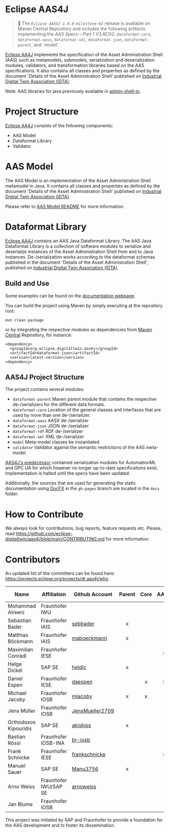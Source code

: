 # Eclipse AAS4J

> :newspaper: The _`Eclipse AAS4J 1.0.0-milestone-02`_ release is available on Maven Central Repository and includes the following artifacts implementing the _AAS Specs – Part 1 V3.RC02_: `dataformat-core`, `dataformat-aasx`, `dataformat-xml`, `dataformat-json`, `dataformat-parent`, and `model'.

[Eclipse AA4J](https://projects.eclipse.org/projects/dt.aas4j) implements the specification of the Asset Administration Shell (AAS) such as metamodels, submodels, serialization and deserialization modules, validators, and transformation libraries based on the AAS specifications. It also contains all classes and properties as defined by the document 'Details of the Asset Administration Shell' published on [Industrial Digital Twin Association (IDTA)](https://industrialdigitaltwin.org/en/).

Note: AAS libraries for java previously available in [admin-shell-io](https://github.com/admin-shell-io).

# Project Structure

[Eclipse AA4J](https://projects.eclipse.org/projects/dt.aas4j) consists of the following components:
- AAS Model
- Dataformat Library
- Validator

# AAS Model

The AAS Model is an implementation of the Asset Administration Shell
metamodel in Java. It contains all classes and properties as defined by the
document 'Details of the Asset Administration Shell' published on
[Industrial Digital Twin Association (IDTA)](https://industrialdigitaltwin.org/en/).

Please refer to [AAS Model README](model/README.md) for more information.

# Dataformat Library

[Eclipse AA4J](https://projects.eclipse.org/projects/dt.aas4j) contains an AAS Java Dataformat Library. The AAS Java Dataformat Library is a collection of software modules to serialize and deserialze instances of the Asset Administration Shell from and to Java instances. De-/serialization works according to the dataformat schemas published in the document 'Details of the Asset Administration Shell', published on [Industrial Digital Twin Association (IDTA)](https://industrialdigitaltwin.org/en/).


## Build and Use

Some examples can be found on the [documentation webpage](https://admin-shell-io.github.io/java-serializer/).

You can build the project using Maven by simply executing at the repository
root:

`mvn clean package`


or by integrating the respective modules as dependencies from [Maven Central](https://search.maven.org/search?q=aas4j) Repository, for instance:

```
<dependency>
  <groupId>org.eclipse.digitaltwin.aas4j</groupId>
  <artifactId>dataformat-json</artifactId>
  <version>latest-version</version>
<dependency>
```

## AAS4J Project Structure

The project contains several modules:

- `dataformat-parent` Maven parent module that contains the respective de-/serializers for the different data formats.
- `dataformat-core` Location of the general classes and interfaces that are used by more than one de-/serializer.
- `dataformat-aasx` AASX de-/serializer
- `dataformat-json` JSON de-/serializer
- `dataformat-rdf` RDF de-/serializer
- `dataformat-xml` XML de-/serializer
- `model` Meta-model classes be instantiated
- `validator` Validator against the semantic restrictions of the AAS meta-model

[AAS4J's predecessor](https://github.com/admin-shell-io/java-serializer) contained serialization modules for AutomationML
and OPC UA for which however no longer up-to-date specifications exist. Implementation is halted until the specs have been updated.

Additionally, the sources that are used for generating the static documentation using [DocFX](https://dotnet.github.io/docfx/) in the `gh-pages` branch are located in the `docs` folder.



# How to Contribute

We always look for contributions, bug reports, feature requests etc. Please, read https://github.com/eclipse-digitaltwin/aas4j/blob/main/CONTRIBUTING.md for more information.


# Contributors

An updated list of the committers can be found here: https://projects.eclipse.org/projects/dt.aas4j/who

| Name        | Affiliation           | Github Account                                        | Parent | Core  | AASX | JSON | XML | RDF | UA-Nodeset | Validator| AutomationML|
|--- |-----------------------|-------------------------------------------------------| :---: | :---: | :---: | :---: | :---: | :---: | :---: | :---: | :---:|
| Mohammad Alreeni | Fraunhofer IWU        | []()                                                  |  |  |  |  | x |  |  |  |
| Sebastian Bader | Fraunhofer IAIS       | [sebbader](https://github.com/sebbader)               | x |  |  |  |  | x |  | x |  |
| Matthias Böckmann | Fraunhofer IAIS       | [maboeckmann](https://github.com/maboeckmann)         | x |  |  |  |  | x |  | x |  |
| Maximilian Conradi | Fraunhofer IESE       | []()                                                  |  |  | x |  | x |  |  |  |  |
| Helge Dickel | SAP SE                | [heldic](https://github.com/heldic)                   | x |  |  | x | x |  |  |  |  |
| Daniel Espen | Fraunhofer IESE       | [daespen](https://github.com/daespen)                 |  | x | x | x | x |  |  |  |  |
| Michael Jacoby | Fraunhofer IOSB       | [mjacoby](https://github.com/mjacoby)                 | x | x |  | x | x |  |  |  | x |
| Jens Müller | Fraunhofer IOSB       | [JensMueller2709](https://github.com/JensMueller2709) |  |  |  | x |  |  |  |  | x |
| Orthodoxos Kipouridis | SAP SE                | [akiskips](https://github.com/akiskips)               | x |  |  | x | x |  |  |  |  |
| Bastian Rössl | Fraunhofer IOSB-INA   | [br-iosb](https://github.com/br-iosb)                 |  |  |  | x |  |  | x |  |  |
| Frank Schnicke | Fraunhofer IESE       | [frankschnicke](https://github.com/frankschnicke)     |  |  | x |  | x |  |  | x |  |
| Manuel Sauer | SAP SE                | [Manu3756](https://github.com/Manu3756)               | x |  |  |  |  |  |  |  |  |
| Arno Weiss | Fraunhofer IWU/SAP SE | [arnoweiss](https://github.com/arnoweiss)             |  |  |  | x |  |  | x |  |  |
| Jan Blume | Fraunhofer IOSB       | []()                                                  |  |  |  |  |  |  |  |  | x |

This project was initiated by SAP and Fraunhofer to provide a foundation for the
AAS development and to foster its dissemination.

